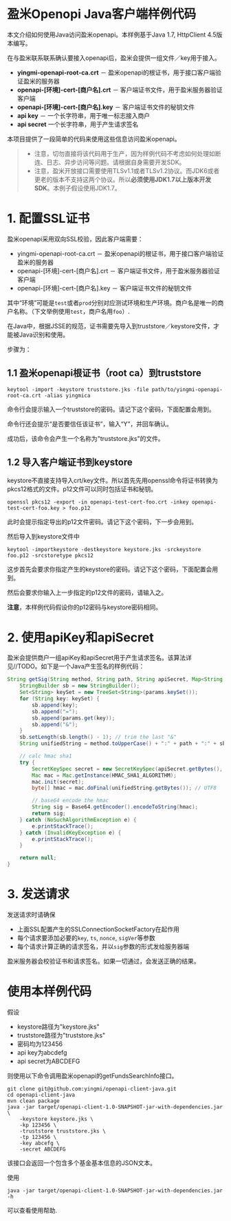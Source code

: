 盈米Openopi Java客户端样例代码
===================================

本文介绍如何使用Java访问盈米openapi。本样例基于Java 1.7, HttpClient 4.5版本编写。

在与盈米联系联系确认要接入openapi后，盈米会提供一组文件／key用于接入。

* **yingmi-openapi-root-ca.crt** － 盈米openapi的根证书，用于接口客户端验证盈米的服务器
* **openapi-[环境]-cert-[商户名].crt** － 客户端证书文件，用于盈米服务器验证客户端
* **openapi-[环境]-cert-[商户名].key** － 客户端证书文件的秘钥文件
* **api key** － 一个长字符串，用于唯一标志接入商户
* **api secret**  一个长字符串，用于产生请求签名

本项目提供了一段简单的代码来使用这些信息访问盈米openapi。

> * 注意，切勿直接将该代码用于生产，因为样例代码不考虑如何处理如断连、日志、异步访问等问题。请根据自身需要开发SDK。
> * 注意，盈米开放接口需要使用TLSv1.1或者TLSv1.2协议。而JDK6或者更老的版本不支持这两个协议。所以**必须使用JDK1.7以上版本开发SDK**。本例子假设使用JDK1.7。

# 1. 配置SSL证书

盈米openapi采用双向SSL校验，因此客户端需要：

* yingmi-openapi-root-ca.crt － 盈米openapi的根证书，用于接口客户端验证盈米的服务器
* openapi-[环境]-cert-[商户名].crt － 客户端证书文件，用于盈米服务器验证客户端
* openapi-[环境]-cert-[商户名].key － 客户端证书文件的秘钥文件

其中“环境”可能是`test`或者`prod`分别对应测试环境和生产环境。商户名是唯一的商户名称。（下文举例使用`test`，商户名用`foo`）.

在Java中，根据JSSE的规范，证书需要先导入到truststore／keystore文件，才能被Java识别和使用。

步骤为：

## 1.1 盈米openapi根证书（root ca）到truststore

```
keytool -import -keystore truststore.jks -file path/to/yingmi-openapi-root-ca.crt -alias yingmica
```
命令行会提示输入一个truststore的密码。请记下这个密码，下面配置会用到。

命令行还会提示“是否要信任该证书”，输入“Y”，并回车确认。

成功后，该命令会产生一个名称为"truststore.jks"的文件。

## 1.2 导入客户端证书到keystore

keystore不直接支持导入crt/key文件。所以首先先用openssl命令将证书转换为pkcs12格式的文件。p12文件可以同时包括证书和秘钥。

```
openssl pkcs12 -export -in openapi-test-cert-foo.crt -inkey openapi-test-cert-foo.key > foo.p12
```

此时会提示指定导出的p12文件密码。请记下这个密码，下一步会用到。

然后导入到keystore文件中

```
keytool -importkeystore -destkeystore keystore.jks -srckeystore foo.p12 -srcstoretype pkcs12
```
这步首先会要求你指定产生的keystore的密码。请记下这个密码，下面配置会用到。

然后会要求你输入上一步指定的p12文件的密码，请输入之。

**注意**，本样例代码假设你的p12密码与keystore密码相同。

# 2. 使用apiKey和apiSecret

盈米会提供商户一组apiKey和apiSecret用于产生请求签名。该算法详见//TODO。如下是一个Java产生签名的样例代码：

```java
String getSig(String method, String path, String apiSecret, Map<String, String> params) {
    StringBuilder sb = new StringBuilder();
    Set<String> keySet = new TreeSet<String>(params.keySet());
    for (String key: keySet) {
        sb.append(key);
        sb.append("=");
        sb.append(params.get(key));
        sb.append("&");
    }
    sb.setLength(sb.length() - 1); // trim the last "&"
    String unifiedString = method.toUpperCase() + ":" + path + ":" + sb.toString();

    // calc hmac sha1
    try {
        SecretKeySpec secret = new SecretKeySpec(apiSecret.getBytes(), "HmacSHA1");
        Mac mac = Mac.getInstance(HMAC_SHA1_ALGORITHM);
        mac.init(secret);
        byte[] hmac = mac.doFinal(unifiedString.getBytes()); // UTF8

        // base64 encode the hmac
        String sig = Base64.getEncoder().encodeToString(hmac);
        return sig;
    } catch (NoSuchAlgorithmException e) {
        e.printStackTrace();
    } catch (InvalidKeyException e) {
        e.printStackTrace();
    }

    return null;
}
```

# 3. 发送请求

发送请求时请确保

* 上面SSL配置产生的SSLConnectionSocketFactory在起作用
* 每个请求要添加必要的`key`, `ts`, `nonce`, `sigVer`等参数
* 每个请求计算正确的请求签名，并以`sig`参数的形式发给服务器端

盈米服务器会校验证书和请求签名。如果一切通过，会发送正确的结果。

# 使用本样例代码

假设

* keystore路径为"keystore.jks"
* truststore路径为"truststore.jks"
* 密码均为123456
* api key为abcdefg
* api secret为ABCDEFG

则使用以下命令调用盈米openapi的getFundsSearchInfo接口。

```
git clone git@github.com:yingmi/openapi-client-java.git
cd openapi-client-java
mvn clean package
java -jar target/openapi-client-1.0-SNAPSHOT-jar-with-dependencies.jar \
    -keystore keystore.jks \
    -kp 123456 \
    -truststore truststore.jks \
    -tp 123456 \
    -key abcefg \
    -secret ABCDEFG
```
该接口会返回一个包含多个基金基本信息的JSON文本。

使用

```
java -jar target/openapi-client-1.0-SNAPSHOT-jar-with-dependencies.jar -h
```

可以查看使用帮助.





